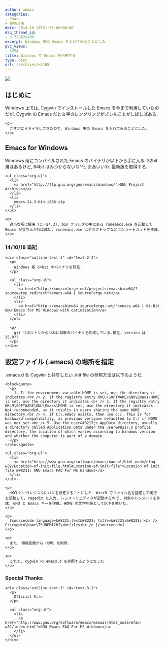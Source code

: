 ```yaml
---
author: admin
categories:
- Emacs
- 技術メモ
date: 2014-10-18T01:53:00+00:00
dsq_thread_id:
- 3.72967e+09
excerpt: Windows 用の Emacs を入れてみることにした
pvc_views:
- 3254
title: Windows で Emacs を利用する
type: post
url: /archives/=2465
---
```


![][1]

<div id="outline-container-sec-1" class="outline-2">
  <h2 id="sec-1">
    はじめに
  </h2>
  
  <div class="outline-text-2" id="text-1">
    <p>
      Windows 上では, Cygwin でインストールした Emacs を今まで利用していたのだが, Cygwin の Emacs だと文字のレンダリングがズレルことがしばしばある.
    </p>
    
    <p>
      さすがにイライラしてきたので, Windows 用の Emacs を入れてみることにした.
    </p>
  </div>
</div>

<div id="outline-container-sec-2" class="outline-2">
  <h2 id="sec-2">
    Emacs for Windows
  </h2>
  
  <div class="outline-text-2" id="text-2">
    <p>
      Windows 用にコンパイルされた Emacs のバイナリが以下から手に入る. 32bit 用はあるけど, 64bit はみつからないな^^;. まあいいや. 最新版を取得する.
    </p>
    
    <ul class="org-ul">
      <li>
        <a href="http://ftp.gnu.org/gnu/emacs/windows/">GNU Project Archives</a>
      </li>
      <li>
        emacs-24.3-bin-i386.zip
      </li>
    </ul>
    
    <p>
      適当な所に解凍 (C:-24.3). bin フォルダの中にある runemacs.exe を起動して Emacs が立ち上がれば成功. runemacs.exe はデスクトップなどにショートカットを作成.
    </p>
  </div>
  
  <div id="outline-container-sec-2-1" class="outline-3">
    <h3 id="sec-2-1">
      14/10/18 追記
    </h3>
    
    <div class="outline-text-3" id="text-2-1">
      <p>
        Windows 版 64bit のバイナリを発見!
      </p>
      
      <ul class="org-ul">
        <li>
          <a href="http://sourceforge.net/projects/emacsbinw64/?source=typ_redirect">emacs-w64 | SourceForge.net</a>
        </li>
        <li>
          <a href="http://emacsbinw64.sourceforge.net/">emacs-w64 | 64-Bit GNU Emacs for MS Windows with optimization</a>
        </li>
      </ul>
      
      <p>
        git リポジトリからつねに最新のバイナリを作成している.現在, version は 25.0??
      </p>
    </div>
  </div>
</div>

<div id="outline-container-sec-3" class="outline-2">
  <h2 id="sec-3">
    設定ファイル (.emacs) の場所を指定
  </h2>
  
  <div class="outline-text-2" id="text-3">
    <p>
      .emacs.d を Cygwin と共有したい. init file の参照方法は以下のようだ.
    </p>
    
    <blockquote>
      <p>
        1. If the environment variable HOME is set, use the directory it indicates.<br /> 2. If the registry entry HKCU\SOFTWARE\GNU\Emacs\HOME is set, use the directory it indicates.<br /> 3. If the registry entry HKLM\SOFTWARE\GNU\Emacs\HOME is set, use the directory it indicates. Not recommended, as it results in users sharing the same HOME directory.<br /> 4. If C:\.emacs exists, then use C:/. This is for backward compatibility, as previous versions defaulted to C:/ if HOME was not set.<br /> 5. Use the user&#8217;s AppData directory, usually a directory called Application Data under the user&#8217;s profile directory, the location of which varies according to Windows version and whether the computer is part of a domain.
      </p>
    </blockquote>
    
    <ul class="org-ul">
      <li>
        <a href="http://www.gnu.org/software/emacs/manual/html_node/efaq-w32/Location-of-init-file.html#Location-of-init-file">Location of init file &#8211; GNU Emacs FAQ For MS Windows</a>
      </li>
    </ul>
    
    <p>
      HKCUというレジスタにパスを設定することにした. Win+R でファイル名を指定して実行を起動して, regedit と入力. レジストリエディタが起動するので, 対象のレジストリを作成. GNU と Emacs キーを作成. HOME の文字列値として以下を書いた.
    </p>
    
    <p>
      [sourcecode language=&#8221;text&#8221; title=&#8221;&#8221;]<br /> C:\cygwin\home\TSUNEMICHI\dotfiles<br /> [/sourcecode]
    </p>
    
    <p>
      また, 環境変数から HOME を削除.
    </p>
    
    <p>
      これで, cygwin の.emacs.d を参照するようになった.
    </p>
  </div>
  
  <div id="outline-container-sec-3-1" class="outline-3">
    <h3 id="sec-3-1">
      Special Thanks
    </h3>
    
    <div class="outline-text-3" id="text-3-1">
      <p>
        Official Site
      </p>
      
      <ul class="org-ul">
        <li>
          <a href="http://www.gnu.org/software/emacs/manual/html_node/efaq-w32/index.html">GNU Emacs FAQ For MS Windows</a>
        </li>
      </ul>
    </div>
  </div>
</div>

 [1]: https://futurismo.biz/wp-content/uploads/emacs_logo.jpg